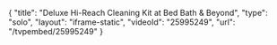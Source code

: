 {
    "title": "Deluxe Hi-Reach Cleaning Kit at Bed Bath & Beyond",
    "type": "solo",
    "layout": "iframe-static",
    "videoId": "25995249",
    "url": "\/tvpembed\/25995249"
}
